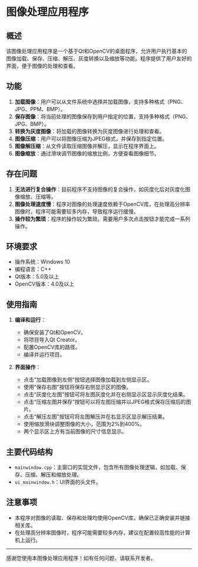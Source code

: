 # 图像处理应用程序 
## 概述
该图像处理应用程序是一个基于Qt和OpenCV的桌面程序，允许用户执行基本的图像加载、保存、压缩、解压、灰度转换以及缩放等功能。程序提供了用户友好的界面，便于图像的处理和查看。

## 功能
1. **加载图像**：用户可以从文件系统中选择并加载图像，支持多种格式（PNG、JPG、PPM、BMP）。
2. **保存图像**：将当前处理的图像保存到用户指定的位置，支持多种格式（PNG、JPG、BMP）。
3. **转换为灰度图像**：将加载的图像转换为灰度图像进行处理和查看。
4. **图像压缩**：用户可以将图像压缩为JPEG格式，并保存到指定位置。
5. **图像解压缩**：从文件读取压缩图像并解压，显示在程序界面上。
6. **图像缩放**：通过滑块调节图像的缩放比例，方便查看图像细节。

## 存在问题
1. **无法进行复合操作**：目前程序不支持图像的复合操作，如灰度化后对灰度化图像缩放、压缩等。
2. **图像处理速度慢**：程序对图像的处理速度依赖于OpenCV库，在处理高分辨率图像时，程序可能需要较多内存，导致程序运行缓慢。
3. **操作较为繁琐**：程序的操作较为繁琐，需要用户多次点击按钮才能完成一系列操作。

## 环境要求
- 操作系统：Windows 10
- 编程语言：C++
- Qt版本：5.0及以上
- OpenCV版本：4.0及以上

## 使用指南
1. **编译和运行**：
   - 确保安装了Qt和OpenCV。
   - 将项目导入Qt Creator。
   - 配置OpenCV库的路径。
   - 编译并运行项目。

2. **界面操作**：
   - 点击“加载图像到左侧”按钮选择图像加载到左侧显示区。
   - 使用“保存右图”按钮将保存右侧显示区的图像。
   - 点击“灰度化左图”按钮可将左图灰度化并在右侧显示区显示灰度化结果。
   - 点击“压缩左图并保存”按钮可以将左图压缩并以JPEG格式保存压缩后的图片。
   - 点击“解压左图”按钮可将左图解压并在右显示区显示解压结果。
   - 使用缩放滑块调整图像的大小，范围为2%到400%。
   - 两个显示区上方有当前图像的尺寸信息显示。

## 主要代码结构
- `mainwindow.cpp`：主窗口的实现文件，包含所有图像处理逻辑，如加载、保存、压缩、解压和缩放处理。
- `ui_mainwindow.h`：UI界面的头文件。

## 注意事项
- 本程序对图像的读取、保存和处理均使用OpenCV库，确保已正确安装并链接相关库。
- 在处理高分辨率图像时，程序可能需要较多内存，建议在配置较高性能的计算机上运行。

--- 

感谢您使用本图像处理应用程序！如有任何问题，请联系开发者。
